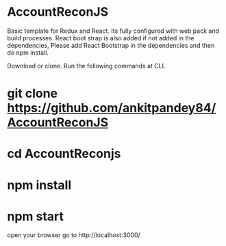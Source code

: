 # AccountReconJS

Basic template for  Redux and React.
Its fully configured with  web pack and build processes.
React boot strap is also added if not added in the dependencies, Please add  React Bootstrap in the dependencies and 
then do npm install.



Download or clone.
Run the following commands at CLI.
# git clone https://github.com/ankitpandey84/AccountReconJS
# cd AccountReconjs
# npm install 
# npm start
open your browser 
go to http://localhost:3000/

